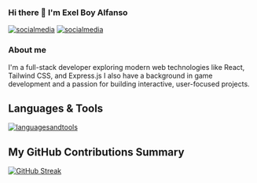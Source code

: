 ### Hi there 👋 I'm Exel Boy Alfanso

[![socialmedia](https://skillicons.dev/icons?i=instagram)][1]
[![socialmedia](https://skillicons.dev/icons?i=linkedin)][2]

### About me
I'm a full-stack developer exploring modern web technologies like React, Tailwind CSS, and Express.js I also have a background in game development and a passion for building interactive, user-focused projects.

## Languages & Tools
[![languagesandtools](https://skillicons.dev/icons?i=unity,cs,postgresql,vscode,flutter,flask,react,python,typescript,javascript,express,postgres,tailwind&perline=7)](https://skillicons.dev)

## My GitHub Contributions Summary
[![GitHub Streak](https://streak-stats.demolab.com/?user=DenverCoder1)](https://git.io/streak-stats)



[1]: https://www.instagram.com/exel.alfanso
[2]: https://www.linkedin.com/in/exel-boy-alfanso-a78bb2221/

